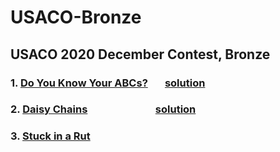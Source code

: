 # USACO-Bronze
## USACO 2020 December Contest, Bronze
### 1.  [Do You Know Your ABCs?](http://www.usaco.org/index.php?page=viewproblem2&cpid=1059)    &nbsp; &nbsp; &nbsp;     [solution](solution/dec_2020/abc.py)

### 2.  [Daisy Chains](http://www.usaco.org/index.php?page=viewproblem2&cpid=1060)       &nbsp; &nbsp;  &nbsp; &nbsp; &nbsp; &nbsp; &nbsp; &nbsp; &nbsp;&nbsp; &nbsp; &nbsp; &nbsp; &nbsp;        [solution](solution/dec_2020/daisy_chains.py)

### 3.  [Stuck in a Rut](http://www.usaco.org/index.php?page=viewproblem2&cpid=1061)  
